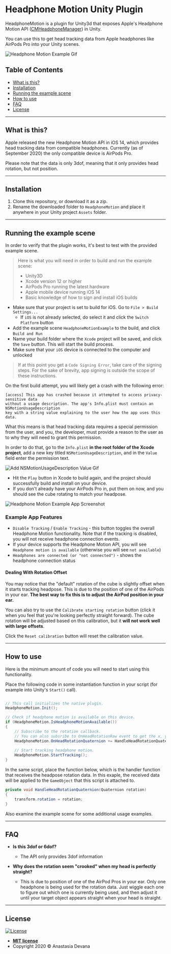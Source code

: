 # Headphone Motion Unity Plugin

HeadphoneMotion is a plugin for Unity3d that exposes Apple's Headphone Motion API (<a href="https://developer.apple.com/documentation/coremotion/cmheadphonemotionmanager">CMHeadphoneManager</a>) in Unity.

You can use this to get head tracking data from Apple headphones like AirPods Pro into your Unity scenes.

![Headphone Motion Example Gif](https://i.imgur.com/dZaAM2G.gif)

## Table of Contents

- [What is this?](#what-is-this)
- [Installation](#installation)
- [Running the example scene](#example-scene)
- [How to use](#how-to-use)
- [FAQ](#faq)
- [License](#license)

---

## <a name="what-is-this"></a>What is this?

Apple released the new Headphone Motion API in iOS 14, which provides head tracking data from compatible headphones. 
Currently (as of September 2020) the only compatible device is AirPods Pro.

Please note that the data is only 3dof, meaning that it only provides head rotation, but not position.

---

## <a name="installation"></a>Installation

1. Clone this repository, or download it as a zip.
1. Rename the downloaded folder to `HeadphoneMotion` and place it anywhere in your Unity project `Assets` folder.

---

## <a name="example-scene"></a> Running the example scene

In order to verify that the plugin works, it's best to test with the provided example scene.

> Here is what you will need in order to build and run the example scene:
> - Unity3D
> - Xcode version 12 or higher
> - AirPods Pro running the latest hardware
> - Apple mobile device running iOS 14
> - Basic knowledge of how to sign and install iOS builds

* Make sure that your project is set to build for iOS. Go to `File > Build Settings...`
    * If `iOS` is not already selected, do select it and click the `Switch Platform` button
* Add the example scene `HeadphoneMotionExample` to the build, and click `Build and Run`
* Name your build folder where the `Xcode` project will be saved, and click the `Save` button. This will start the build process.
* Make sure that your `iOS` device is connected to the computer and unlocked

> If at this point you get a `Code Signing Error`, take care of the signing steps. For the sake of brevity, app signing is outside the scope of these instructions.

On the first build attempt, you will likely get a crash with the following error:

```
[access] This app has crashed because it attempted to access privacy-sensitive data 
without a usage description. The app's Info.plist must contain an NSMotionUsageDescription 
key with a string value explaining to the user how the app uses this data.
```

What this means is that head tracking data requires a special permission from the user, and you, the developer, must provide a reason to the user as to why they will need to grant this permission.

In order to do that, go to the `Info.plist` **in the root folder of the Xcode project**, add a new key titled `NSMotionUsageDescription`, and in the `Value` field enter the permission text.

![Add NSMotionUsageDescription Value Gif](https://i.imgur.com/vZVl0Oe.gif)

* Hit the `Play` button in Xcode to build again, and the project should successfully build and install on your device.
* If you don't already have your AirPods Pro in, put them on now, and you should see the cube rotating to match your headpose.

![Headphone Motion Example App Screenshot](https://i.imgur.com/Z8bRaRZ.png)

### Example App Features

- `Disable Tracking` / `Enable Tracking` - this button toggles the overall Headphone Motion functionality. Note that if the tracking is disabled, you will not receive headphone connection events.
- If your device supports the Headphone Motion API, you will see `Headphone motion is available` (otherwise you will see `not available`)
- `Headphones are connected (or "not connected")` - shows the headphone connection status

#### Dealing With Rotation Offset

You may notice that the "default" rotation of the cube is slightly offset when it starts tracking headpose. This is due to the position of one of the AirPods in your ear. **The best way to fix this is to adjust the AirPod position in your ear.**

You can also try to use the `Calibrate starting rotation` button (click it when you feel that you're looking perfectly straight forward). The cube rotation will be adjusted based on this calibration, but it **will not work well with large offsets**. 

Click the `Reset calibration` button will reset the calibration value.

---

## <a name="how-to-use"></a>How to use

Here is the minimum amount of code you will need to start using this functionality.

Place the following code in some instantiation function in your script (for example into Unity's `Start()` call).

```c#

// This call initializes the native plugin.
HeadphoneMotion.Init();

// Check if headphone motion is available on this device.
if (HeadphoneMotion.IsHeadphoneMotionAvailable())
{
    // Subscribe to the rotation callback.
    // You can also subsribe to OnHeadRotationRaw event to get the x, y, z, w values as they come from the API.
    HeadphoneMotion.OnHeadRotationQuaternion += HandleHeadRotationQuaternion;
    
    // Start tracking headphone motion.
    HeadphoneMotion.StartTracking();
}

```

In the same script, place the function below, which is the handler function that receives the headpose rotation data.
In this exaple, the received data will be applied to the `GameObject` that this script is attached to.

```c#
private void HandleHeadRotationQuaternion(Quaternion rotation)
{
    transform.rotation = rotation;
}
```

Also examine the example scene for some additional usage examples.

---

## <a name="faq"></a>FAQ

- **Is this 3dof or 6dof?**
   - The API only provides 3dof information
    
- **Why does the rotation seem "crooked" when my head is perfectly straight?**
   - This is due to position of one of the AirPod Pros in your ear. Only one headphone is being used for the rotation data. Just wiggle each one to figure out which one is currently being used, and then adjust it until your target object appears straight when your head is straight.
    
---

## License

[![License](http://img.shields.io/:license-mit-blue.svg?style=flat-square)](http://badges.mit-license.org)


- **[MIT license](http://opensource.org/licenses/mit-license.php)**
- Copyright 2020 © Anastasia Devana
